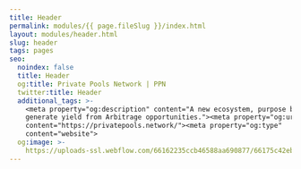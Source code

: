 ```yaml
---
title: Header
permalink: modules/{{ page.fileSlug }}/index.html
layout: modules/header.html
slug: header
tags: pages
seo:
  noindex: false
  title: Header
  og:title: Private Pools Network | PPN
  twitter:title: Header
  additional_tags: >-
    <meta property="og:description" content="A new ecosystem, purpose built to
    generate yield from Arbitrage opportunities."><meta property="og:url"
    content="https://privatepools.network/"><meta property="og:type"
    content="website">
  og:image: >-
    https://uploads-ssl.webflow.com/66162235ccb46588aa690877/66175c42ebc0ce580e5b9283_opengraph.jpg
---
```



